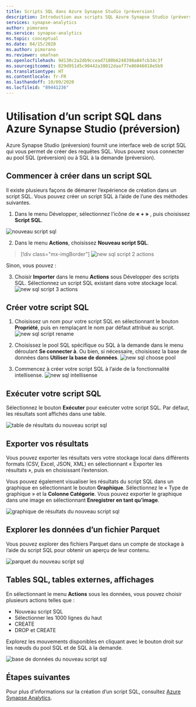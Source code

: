 ```yaml
---
title: Scripts SQL dans Azure Synapse Studio (préversion)
description: Introduction aux scripts SQL Azure Synapse Studio (préversion)
services: synapse-analytics
author: pimorano
ms.service: synapse-analytics
ms.topic: conceptual
ms.date: 04/15/2020
ms.author: pimorano
ms.reviewer: omafnan
ms.openlocfilehash: 9d130c2a2db9ccead7180b6248398a84fcb34c3f
ms.sourcegitcommit: 829d951d5c90442a38012daaf77e86046018e5b9
ms.translationtype: HT
ms.contentlocale: fr-FR
ms.lasthandoff: 10/09/2020
ms.locfileid: "89441236"
---
```

# <a name="using-sql-script-in-azure-synapse-studio-preview"></a>Utilisation d’un script SQL dans Azure Synapse Studio (préversion)

Azure Synapse Studio (préversion) fournit une interface web de script SQL qui vous permet de créer des requêtes SQL. Vous pouvez vous connecter au pool SQL (préversion) ou à SQL à la demande (préversion). 

## <a name="begin-authoring-in-sql-script"></a>Commencer à créer dans un script SQL 

Il existe plusieurs façons de démarrer l’expérience de création dans un script SQL. Vous pouvez créer un script SQL à l’aide de l’une des méthodes suivantes.

1. Dans le menu Développer, sélectionnez l’icône de **« + »** , puis choisissez **Script SQL**.

![nouveau script sql](media/author-sql-script/newsqlscript.png)

2. Dans le menu **Actions**, choisissez **Nouveau script SQL**.
> [!div class="mx-imgBorder"]
> ![new sql script 2 actions](media/author-sql-script/newsqlscript2actions.png)

Sinon, vous pouvez : 

3. Choisir **Importer** dans le menu **Actions** sous Développer des scripts SQL. Sélectionnez un script SQL existant dans votre stockage local.
![new sql script 3 actions](media/author-sql-script/newsqlscript3actions.png)

## <a name="create-your-sql-script"></a>Créer votre script SQL

1. Choisissez un nom pour votre script SQL en sélectionnant le bouton **Propriété**, puis en remplaçant le nom par défaut attribué au script. 
![new sql script rename](media/author-sql-script/newsqlscriptrename.png)

2. Choisissez le pool SQL spécifique ou SQL à la demande dans le menu déroulant **Se connecter à**. Ou bien, si nécessaire, choisissez la base de données dans **Utiliser la base de données**. 
![new sql choose pool](media/author-sql-script/newsqlchoosepool.png)

3. Commencez à créer votre script SQL à l’aide de la fonctionnalité intellisense.
![new sql intellisense](media/author-sql-script/newsqlintellisense.png)

## <a name="run-your-sql-script"></a>Exécuter votre script SQL

Sélectionnez le bouton **Exécuter** pour exécuter votre script SQL. Par défaut, les résultats sont affichés dans une table.

![table de résultats du nouveau script sql](media/author-sql-script/newsqlscriptresultstable.png)

## <a name="export-your-results"></a>Exporter vos résultats

Vous pouvez exporter les résultats vers votre stockage local dans différents formats (CSV, Excel, JSON, XML) en sélectionnant « Exporter les résultats », puis en choisissant l’extension.

Vous pouvez également visualiser les résultats du script SQL dans un graphique en sélectionnant le bouton **Graphique**. Sélectionnez le « Type de graphique » et la **Colonne Catégorie**. Vous pouvez exporter le graphique dans une image en sélectionnant **Enregistrer en tant qu’image**. 

![graphique de résultats du nouveau script sql](media/author-sql-script/newsqlscriptresultschart.png)

## <a name="explore-data-from-a-parquet-file"></a>Explorer les données d’un fichier Parquet

Vous pouvez explorer des fichiers Parquet dans un compte de stockage à l’aide du script SQL pour obtenir un aperçu de leur contenu.

![parquet du nouveau script sql](media/author-sql-script/newscriptsqlodparquet.png)

## <a name="sql-tables-external-tables-views"></a>Tables SQL, tables externes, affichages

En sélectionnant le menu **Actions** sous les données, vous pouvez choisir plusieurs actions telles que :

- Nouveau script SQL
- Sélectionner les 1000 lignes du haut
- CREATE
- DROP et CREATE 
 
Explorez les mouvements disponibles en cliquant avec le bouton droit sur les nœuds du pool SQL et de SQL à la demande.
 
![base de données du nouveau script sql](media/author-sql-script/newscriptdatabase.png)

## <a name="next-steps"></a>Étapes suivantes

Pour plus d’informations sur la création d’un script SQL, consultez [Azure Synapse Analytics](https://docs.microsoft.com/azure/synapse-analytics).
